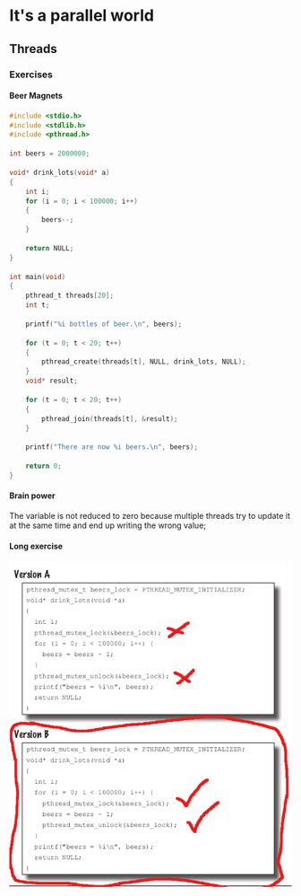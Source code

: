 # It's a parallel world
## Threads


### Exercises
#### Beer Magnets
```c
#include <stdio.h>
#include <stdlib.h>
#include <pthread.h>

int beers = 2000000;

void* drink_lots(void* a)
{
    int i;
    for (i = 0; i < 100000; i++)
    {
        beers--;
    }

    return NULL;
}

int main(void)
{
    pthread_t threads[20];
    int t;

    printf("%i bottles of beer.\n", beers);

    for (t = 0; t < 20; t++)
    {
        pthread_create(threads[t], NULL, drink_lots, NULL);
    }
    void* result;

    for (t = 0; t < 20; t++)
    {
        pthread_join(threads[t], &result);
    }

    printf("There are now %i beers.\n", beers);

    return 0;
}

```

#### Brain power
The variable is not reduced to zero because multiple threads try to update it at
the same time and end up writing the wrong value;

#### Long exercise 
![Version B is correct](./ex0.png)
